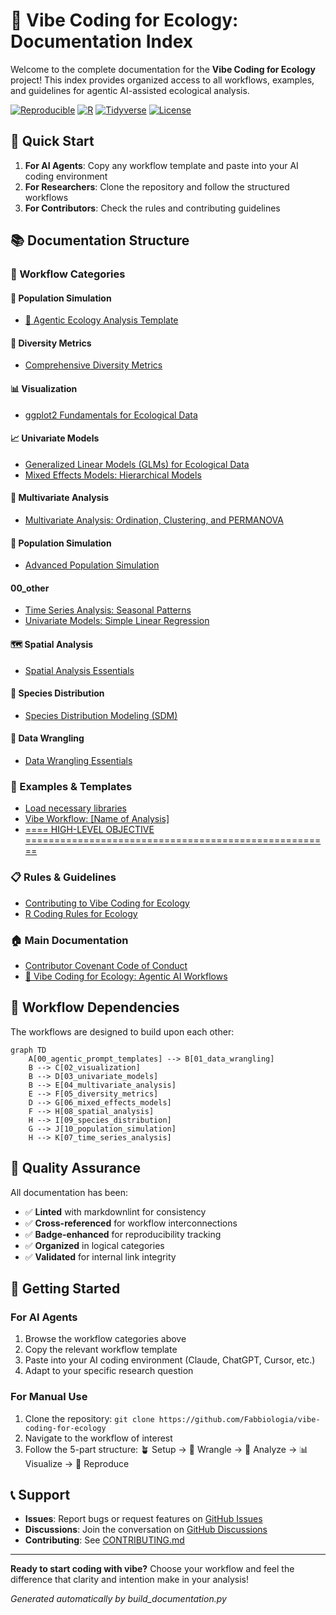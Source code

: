 # 🌱 Vibe Coding for Ecology: Documentation Index

Welcome to the complete documentation for the **Vibe Coding for Ecology** project! This index provides organized access to all workflows, examples, and guidelines for agentic AI-assisted ecological analysis.

[![Reproducible](https://img.shields.io/badge/Reproducible-Yes-brightgreen)](https://github.com/Fabbiologia/vibe-coding-for-ecology)
[![R](https://img.shields.io/badge/R-4.0+-blue)](https://www.r-project.org/)
[![Tidyverse](https://img.shields.io/badge/Tidyverse-Compatible-orange)](https://www.tidyverse.org/)
[![License](https://img.shields.io/badge/License-MIT-yellow.svg)](https://opensource.org/licenses/MIT)

## 🎯 Quick Start

1. **For AI Agents**: Copy any workflow template and paste into your AI coding environment
2. **For Researchers**: Clone the repository and follow the structured workflows
3. **For Contributors**: Check the rules and contributing guidelines

## 📚 Documentation Structure

### 🔬 Workflow Categories


#### 🔢 Population Simulation

- [🤖 Agentic Ecology Analysis Template](workflows/agentic_ecology_analysis_template.md)

#### 🌿 Diversity Metrics

- [Comprehensive Diversity Metrics](workflows/alpha_beta_diversity.md)

#### 📊 Visualization

- [ggplot2 Fundamentals for Ecological Data](workflows/ggplot_fundamentals.md)

#### 📈 Univariate Models

- [Generalized Linear Models (GLMs) for Ecological Data](workflows/glm_workflow_template.md)
- [Mixed Effects Models: Hierarchical Models](workflows/hierarchical_models.md)

#### 🔬 Multivariate Analysis

- [Multivariate Analysis: Ordination, Clustering, and PERMANOVA](workflows/pca_ordination.md)

#### 🔢 Population Simulation

- [Advanced Population Simulation](workflows/population_simulation_workflow.md)

#### 00_other

- [Time Series Analysis: Seasonal Patterns](workflows/seasonal_patterns.md)
- [Univariate Models: Simple Linear Regression](workflows/simple_linear_regression.md)

#### 🗺️ Spatial Analysis

- [Spatial Analysis Essentials](workflows/spatial_analysis_workflow.md)

#### 🦋 Species Distribution

- [Species Distribution Modeling (SDM)](workflows/species_distribution_workflow.md)

#### 🧹 Data Wrangling

- [Data Wrangling Essentials](workflows/tidy_reshape_join_workflow.md)


### 📖 Examples & Templates

- [Load necessary libraries](examples/example_1.md)
- [Vibe Workflow: [Name of Analysis]](examples/example_2.md)
- [==== HIGH-LEVEL OBJECTIVE =====================================================](examples/prompt_for_agent.md)


### 📋 Rules & Guidelines

- [Contributing to Vibe Coding for Ecology](rules/CONTRIBUTING.md)
- [R Coding Rules for Ecology](rules/R_rules.md)


### 🏠 Main Documentation

- [Contributor Covenant Code of Conduct](CODE_OF_CONDUCT.md)
- [🌱 Vibe Coding for Ecology: Agentic AI Workflows](README.md)


## 🔄 Workflow Dependencies

The workflows are designed to build upon each other:

```mermaid
graph TD
    A[00_agentic_prompt_templates] --> B[01_data_wrangling]
    B --> C[02_visualization]
    B --> D[03_univariate_models]
    B --> E[04_multivariate_analysis]
    E --> F[05_diversity_metrics]
    D --> G[06_mixed_effects_models]
    F --> H[08_spatial_analysis]
    H --> I[09_species_distribution]
    G --> J[10_population_simulation]
    H --> K[07_time_series_analysis]
```

## 🧪 Quality Assurance

All documentation has been:
- ✅ **Linted** with markdownlint for consistency
- ✅ **Cross-referenced** for workflow interconnections
- ✅ **Badge-enhanced** for reproducibility tracking
- ✅ **Organized** in logical categories
- ✅ **Validated** for internal link integrity

## 🚀 Getting Started

### For AI Agents
1. Browse the workflow categories above
2. Copy the relevant workflow template
3. Paste into your AI coding environment (Claude, ChatGPT, Cursor, etc.)
4. Adapt to your specific research question

### For Manual Use
1. Clone the repository: `git clone https://github.com/Fabbiologia/vibe-coding-for-ecology`
2. Navigate to the workflow of interest
3. Follow the 5-part structure: 🪴 Setup → 🧹 Wrangle → 🔬 Analyze → 📊 Visualize → 🧬 Reproduce

## 📞 Support

- **Issues**: Report bugs or request features on [GitHub Issues](https://github.com/Fabbiologia/vibe-coding-for-ecology/issues)
- **Discussions**: Join the conversation on [GitHub Discussions](https://github.com/Fabbiologia/vibe-coding-for-ecology/discussions)
- **Contributing**: See [CONTRIBUTING.md](rules/CONTRIBUTING.md)

---

**Ready to start coding with vibe?** Choose your workflow and feel the difference that clarity and intention make in your analysis!

*Generated automatically by build_documentation.py*
